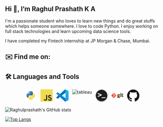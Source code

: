 
## **Hi 👋, I’m Raghul Prashath K A**

I'm a passionate student who loves to learn new things and do great stuffs which helps someone somewhere. I love to code Python. I enjoy working on full stack technologies and learn upcoming data science tools.
</br>

I have completed my Fintech internship at JP Morgan & Chase, Mumbai.
</br>

## **✉️ Find me on:**
<p align="center">
  
</p>

## **🛠️ Languages and Tools**
<p align="center">
  <img src="https://raw.githubusercontent.com/github/explore/80688e429a7d4ef2fca1e82350fe8e3517d3494d/topics/python/python.png" alt="Python" height="40" style="vertical-align:top; margin:4px">
  <img src="https://raw.githubusercontent.com/github/explore/80688e429a7d4ef2fca1e82350fe8e3517d3494d/topics/javascript/javascript.png" alt="Javascript" height="40" style="vertical-align:top; margin:4px">
  <img src="https://raw.githubusercontent.com/github/explore/80688e429a7d4ef2fca1e82350fe8e3517d3494d/topics/visual-studio-code/visual-studio-code.png" alt="VS Code" height="40" style="vertical-align:top; margin:4px">
  <img alt="tableau"  src="https://github.com/melanieshi0120/melanieshi0120/blob/master/images/tableau.png" alt="VS Code" height="40" style="vertical-align:top; margin:4px"/>
  <img alt="Terminal" src="https://raw.githubusercontent.com/github/explore/80688e429a7d4ef2fca1e82350fe8e3517d3494d/topics/terminal/terminal.png" alt="VS Code" height="40" style="vertical-align:top; margin:4px"/>
  <img alt="Git"  src="https://raw.githubusercontent.com/github/explore/80688e429a7d4ef2fca1e82350fe8e3517d3494d/topics/git/git.png" alt="VS Code" height="40" style="vertical-align:top; margin:4px"/>
  <img alt="GitHub" src="https://raw.githubusercontent.com/github/explore/78df643247d429f6cc873026c0622819ad797942/topics/github/github.png" alt="VS Code" height="40" style="vertical-align:top; margin:4px"/>
</p>



![Raghulprashath's GitHub stats](https://github-readme-stats.vercel.app/api?username=raghulprashath&theme=outrun&show_icons=true)
<br>

[![Top Langs](https://github-readme-stats.vercel.app/api/top-langs/?username=Raghulprashath&theme=outrun&layout=compact)](https://github.com/Raghulprashath/github-readme-stats)
